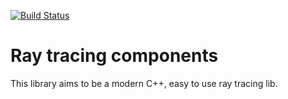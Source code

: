 [![Build Status](https://travis-ci.com/moose-x86/rtc.svg?token=N4JBSsHZB9GKL2tAUvic&branch=master)](https://travis-ci.com/moose-x86/rtc)
# Ray tracing components

This library aims to be a modern C++, easy to use ray tracing lib.